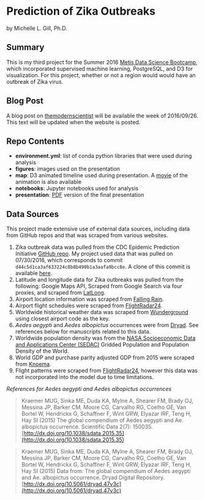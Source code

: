 # Prediction of Zika Outbreaks

by Michelle L. Gill, Ph.D.  

## Summary

This is my third project for the Summer 2016 [Metis Data Science Bootcamp](http://thisismetis.com), which incorporated supervised machine learning, PostgreSQL, and D3 for visualization. For this project, whether or not a region would would have an outbreak of Zika virus.

## Blog Post

A blog post on [themodernscientist](http://themodernscientist.com) will be available the week of 2016/09/26. This text will be updated when the website is posted.

## Repo Contents

* **environment.yml**: list of conda python libraries that were used during analysis
* **figures**: images used on the presentation
* **map**: D3 animated timeline used during presentation. A [movie](https://mlgill.github.io/zika_prediction/figures/d3_visualization.mp4) of the animation is also available
* **notebooks**: Jupyter notebooks used for analysis
* **presentation**: [PDF](https://github.com/mlgill/zika_prediction/blob/master/presentation/Predicting_Zika_Outbreaks.pdf) version of the final presentation

## Data Sources

This project made extensive use of external data sources, including data from GitHub repos and that was scraped from various websites.

1. Zika outbreak data was pulled from the CDC Epidemic Prediction Initiative [GitHub repo](https://github.com/cdcepi/zika). My project used data that was pulled on 07/30/2016, which corresponds to commit `d44c5d1ca3af633224c8b8b490b1a3aafa9bcc8e`. A clone of this commit is available [here](https://github.com/mlgill/zika).
2. Latitude and longitude data for Zika outbreaks was pulled from the following: Google Maps API, Scraped from Google Search via four proxies, and scraped from [LatLong](http://www.latlong.net/).
3. Airport location information was scraped from [Falling Rain](http://fallingrain.com).
4. Airport flight schedules were scraped from [FlightRadar24](https://www.flightradar24.com).
5. Worldwide historical weather data was scraped from [Wunderground](https://www.wunderground.com) using closest airport code as the key.
6. *Aedes aegypti* and *Aedes albopictus* occurrences were from [Dryad](http://dx.doi.org/10.5061/dryad.47v3c/1). See references below for manuscripts related to this data.
7. Worldwide population density was from the [NASA Socioeconomic Data and Applications Center (SEDAC)](http://sedac.ciesin.columbia.edu/data/set/gpw-v4-population-density) Gridded Population and Population Density of the World.
8. World GDP and purchase parity adjusted GDP from 2015 were scraped from [Knoema](http://knoema.com).
9. Flight patterns were scraped from [FlightRadar24](http://flightradar24.com), however this data was not incorporated into the model due to time limitations. 


*References for Aedes aegypti and Aedes albopictus occurrences*

> Kraemer MUG, Sinka ME, Duda KA, Mylne A, Shearer FM, Brady OJ, Messina JP, Barker CM, Moore CG, Carvalho RG, Coelho GE, Van Bortel W, Hendrickx G, Schaffner F, Wint GRW, Elyazar IRF, Teng H, Hay SI (2015) The global compendium of Aedes aegypti and Ae. albopictus occurrence. Scientific Data 2(7): 150035. [http://dx.doi.org/10.1038/sdata.2015.35](http://dx.doi.org/10.1038/sdata.2015.35)

> Kraemer MUG, Sinka ME, Duda KA, Mylne A, Shearer FM, Brady OJ, Messina JP, Barker CM, Moore CG, Carvalho RG, Coelho GE, Van Bortel W, Hendrickx G, Schaffner F, Wint GRW, Elyazar IRF, Teng H, Hay SI (2015) Data from: The global compendium of Aedes aegypti and Ae. albopictus occurrence. Dryad Digital Repository. [http://dx.doi.org/10.5061/dryad.47v3c](http://dx.doi.org/10.5061/dryad.47v3c)
